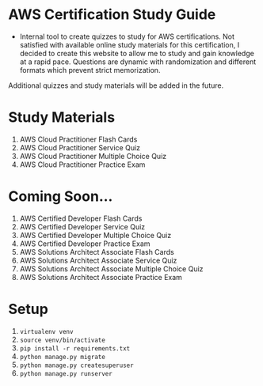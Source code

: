 # AWS Certification Study Guide

-   Internal tool to create quizzes to study for AWS certifications. Not satisfied with available online study materials for this certification, I decided to create this website to allow me to study and gain knowledge at a rapid pace. Questions are dynamic with randomization and different formats which prevent strict memorization.

Additional quizzes and study materials will be added in the future.

# Study Materials

1. AWS Cloud Practitioner Flash Cards
1. AWS Cloud Practitioner Service Quiz
1. AWS Cloud Practitioner Multiple Choice Quiz
1. AWS Cloud Practitioner Practice Exam

# Coming Soon...

1. AWS Certified Developer Flash Cards
1. AWS Certified Developer Service Quiz
1. AWS Certified Developer Multiple Choice Quiz
1. AWS Certified Developer Practice Exam
1. AWS Solutions Architect Associate Flash Cards
1. AWS Solutions Architect Associate Service Quiz
1. AWS Solutions Architect Associate Multiple Choice Quiz
1. AWS Solutions Architect Associate Practice Exam

# Setup

1. `virtualenv venv`
1. `source venv/bin/activate`
1. `pip install -r requirements.txt`
1. `python manage.py migrate`
1. `python manage.py createsuperuser`
1. `python manage.py runserver`
